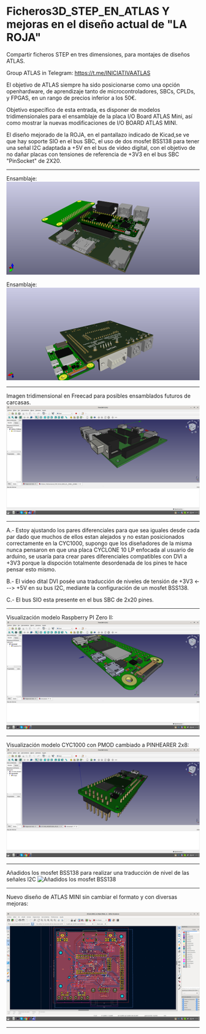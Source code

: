 # Ficheros3D_STEP_EN_ATLAS Y mejoras en el diseño actual de "LA ROJA"
Compartir ficheros STEP en tres dimensiones, para montajes de diseños ATLAS.

Group ATLAS in Telegram: https://t.me/INICIATIVAATLAS

El objetivo de ATLAS siempre ha sido posicionarse como una opción openhardware, de aprendizaje tanto de microcontroladores, SBCs, CPLDs, y FPGAS, en un rango de precios inferior a los 50€.

Objetivo específico de esta entrada, es disponer de modelos tridimensionales para el ensamblaje de la placa I/O Board ATLAS Mini, así como mostrar la nuevas modificaciones de I/O BOARD ATLAS MINI.

El diseño mejorado de la ROJA, en el pantallazo indicado de Kicad,se ve que hay soporte SIO en el bus SBC, el uso de dos mosfet BSS138 para tener una señal I2C adaptada a +5V en el bus de video digital, con el objetivo de no dañar placas con tensiones de referencia de +3V3 en el bus SBC "PinSocket" de 2X20.

---

Ensamblaje:
![Ensamblaje ATLAS MINI1](https://github.com/AtlasFPGA/Ficheros3D_STEP_EN_ATLAS/blob/main/FOTOS/ATLAS_MINI_LA_ROJA_FINAL_A-PERSPECTIVA1.png)


Ensamblaje:
![Ensamblaje ATLAS MINI3](https://github.com/AtlasFPGA/Ficheros3D_STEP_EN_ATLAS/blob/main/FOTOS/ATLAS_MINI_LA_ROJA_FINAL_A-PERSPECTIVA3.png)


---

Imagen tridimensional en Freecad para posibles ensamblados futuros de carcasas.
![ATLAS MINI MEJORADA](https://github.com/AtlasFPGA/Ficheros3D_STEP_EN_ATLAS/blob/main/FOTOS/Captura%20de%20pantalla%20ATLAS%20MINI%20de%202023-06-28%2012-37-38.png)

---

A.- Estoy ajustando los pares diferenciales para que sea iguales desde cada par dado que muchos de ellos estan alejados y no estan posicionados correctamente en la CYC1000, supongo que los diseñadores de la misma nunca pensaron en que una placa CYCLONE 10 LP enfocada al usuario de arduino, se usaría para crear pares diferenciales compatibles con DVI a +3V3 porque la dispoción totalmente desordenada de los pines te hace pensar esto mismo.

B.- El video dital DVI posée una traducción de niveles de tensión de +3V3 <---> +5V en su bus I2C, mediante la configuración de un mosfet BSS138.

C.- El bus SIO esta presente en el bus SBC de 2x20 pines.

---

Visualización modelo Raspberry PI Zero II:
![Frecad Raspberry PI Zero II](https://github.com/AtlasFPGA/Ficheros3D_STEP_EN_ATLAS/blob/main/FOTOS/Captura%20de%20pantalla%20Frecad%20rp%20zw2%20de%202023-06-28%2012-18-27.png)

---

Visualización modelo CYC1000 con PMOD cambiado a PINHEARER 2x8:
![CYC1000 con PMOD cambiado a PINHEARER 2x8](https://github.com/AtlasFPGA/Ficheros3D_STEP_EN_ATLAS/blob/main/FOTOS/Captura%20de%20pantalla%20FreeCAD%20%20de%20la%20placa%20CYC1000%20PARA%20USO%20DE%20LA%20ATLAS%20MINI%20para%20montaje%20carcasa%20%202023-06-28%2012-09-28.png)

---

Añadidos los mosfet BSS138 para realizar una traducción de nivel de las señales I2C
![Añadidos los mosfet BSS138](https://github.com/AtlasFPGA/Ficheros3D_STEP_EN_ATLAS/blob/main/FOTOS/Detalle%20de%20la%20Captura%20de%20pantalla%20donde%20se%20ven%20los%20diodos%20mosfet%20para%20adaptar%20los%20niveles%20de%20tensi%C3%B3n%20del%20bus%20i2c%20de%202023-06-28%2013-06-30.png)

---

Nuevo diseño de ATLAS MINI sin cambiar el formato y con diversas mejoras:

![Nuevo diseño de ATLAS MINI](https://github.com/AtlasFPGA/Ficheros3D_STEP_EN_ATLAS/blob/main/FOTOS/Captura%20de%20pantalla%20de%20la%20ATLAS%20MINI%20MEJORADA%20I2C%20y%20SDIO%202023-06-28%2012-24-34.png)

---
